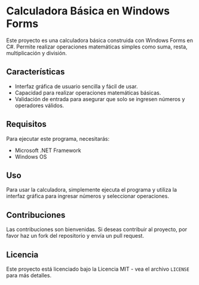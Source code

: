 # Calculadora Básica en Windows Forms

Este proyecto es una calculadora básica construida con Windows Forms en C#. Permite realizar operaciones matemáticas simples como suma, resta, multiplicación y división.

## Características

- Interfaz gráfica de usuario sencilla y fácil de usar.
- Capacidad para realizar operaciones matemáticas básicas.
- Validación de entrada para asegurar que solo se ingresen números y operadores válidos.

## Requisitos

Para ejecutar este programa, necesitarás:

- Microsoft .NET Framework
- Windows OS

## Uso

Para usar la calculadora, simplemente ejecuta el programa y utiliza la interfaz gráfica para ingresar números y seleccionar operaciones.

## Contribuciones

Las contribuciones son bienvenidas. Si deseas contribuir al proyecto, por favor haz un fork del repositorio y envía un pull request.

## Licencia

Este proyecto está licenciado bajo la Licencia MIT - vea el archivo `LICENSE` para más detalles.
